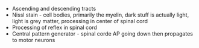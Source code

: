 * Ascending and descending tracts
* Nissl stain - cell bodies, primarily the myelin, dark stuff is actually light, light is grey matter, processing in center of spinal cord
* Processing of reflex in spinal cord
* Central pattern generator - spinal corde AP going down then propagates to motor neurons
